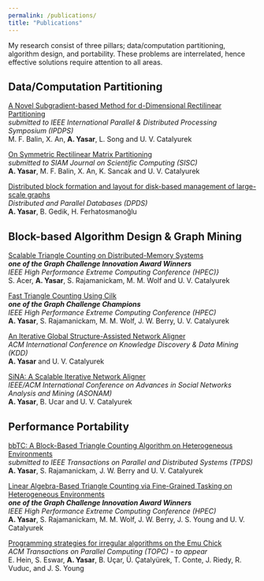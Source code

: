 ```yaml
---
permalink: /publications/
title: "Publications"
---
```


My research consist of three pillars; data/computation partitioning, algorithm design, and portability. These problems are interrelated, hence effective solutions require attention to all areas.

## Data/Computation Partitioning

[A Novel Subgradient-based Method for d-Dimensional Rectilinear Partitioning](https://www.ipdps.org) <br />
<em>submitted to IEEE International Parallel \& Distributed Processing Symposium (IPDPS)</em> <br />
M. F. Balin, X. An, <strong> A. Yasar</strong>, L. Song and U. V. Catalyurek <br />

[On Symmetric Rectilinear Matrix Partitioning](https://arxiv.org/abs/2009.07735) <br />
<em>submitted to SIAM Journal on Scientific Computing (SISC)</em> <br />
<strong>A. Yasar</strong>, M. F. Balin, X. An, K. Sancak and U. V. Catalyurek <br />



[Distributed block formation and layout for disk-based management of large-scale graphs](https://link.springer.com/article/10.1007/s10619-017-7191-3) <br />
<em>Distributed and Parallel Databases (DPDS)</em> <br />
<strong>A. Yasar</strong>, B. Gedik, H. Ferhatosmanoğlu <br />



## Block-based Algorithm Design \& Graph Mining


[Scalable Triangle Counting on Distributed-Memory Systems](https://graphchallenge.mit.edu/champions) <br />
<em><strong> one of the Graph Challenge Innovation Award Winners</strong></em> <br />
<em>IEEE High Performance Extreme Computing Conference (HPEC)}</em> <br />
S. Acer, <strong>A. Yasar</strong>, S. Rajamanickam, M. M. Wolf and U. V. Catalyurek <br />


[Fast Triangle Counting Using Cilk](https://graphchallenge.mit.edu/champions) <br />
<em><strong> one of the Graph Challenge Champions </em></strong> <br />
<em>IEEE High Performance Extreme Computing Conference (HPEC)</em> <br />
<strong>A. Yasar</strong>, S. Rajamanickam, M. M. Wolf, J. W. Berry, U. V. Catalyurek <br />


[An Iterative Global Structure-Assisted Network Aligner](https://dl.acm.org/citation.cfm?id=3219819.3220079) <br />
<em>ACM International Conference on Knowledge Discovery \& Data Mining (KDD)</em> <br />
<strong>A. Yasar</strong> and U. V. Catalyurek <br />


[SiNA: A Scalable Iterative Network Aligner](https://ieeexplore.ieee.org/abstract/document/8508468) <br />
<em>IEEE/ACM International Conference on Advances in Social Networks Analysis and Mining (ASONAM)</em> <br />
<strong>A. Yasar</strong>, B. Ucar and U. V. Catalyurek <br />



## Performance Portability


[bbTC: A Block-Based Triangle Counting Algorithm on Heterogeneous Environments](https://arxiv.org/abs/2009.12457) <br />
<em> submitted to IEEE Transactions on Parallel and Distributed Systems (TPDS)</em> <br />
<strong>A. Yasar</strong>, S. Rajamanickam, J. W. Berry and U. V. Catalyurek <br />


[Linear Algebra-Based Triangle Counting via Fine-Grained Tasking on Heterogeneous Environments](https://graphchallenge.mit.edu/champions) <br />
<em><strong> one of the Graph Challenge Innovation Award Winners </em></strong> <br />
<em>IEEE High Performance Extreme Computing Conference (HPEC)</em> <br />
<strong>A. Yasar</strong>, S. Rajamanickam, M. M. Wolf, J. W. Berry, J. S. Young and U. V. Catalyurek <br />


[Programming strategies for irregular algorithms on the Emu Chick](https://arxiv.org/abs/1901.02775) <br />
<em>ACM Transactions on Parallel Computing (TOPC) - to appear</em> <br />
E. Hein, S. Eswar, <strong>A. Yasar</strong>, B. Uçar, Ü. Çatalyürek, T. Conte, J. Riedy, R. Vuduc, and J. S. Young <br />
